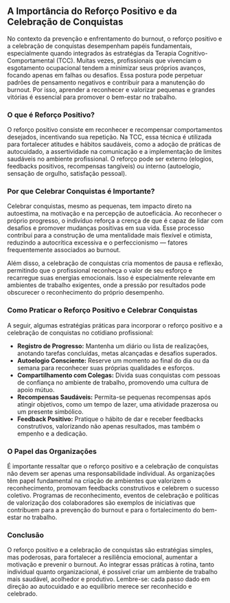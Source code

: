 
## A Importância do Reforço Positivo e da Celebração de Conquistas

No contexto da prevenção e enfrentamento do burnout, o reforço positivo e a celebração de conquistas desempenham papéis fundamentais, especialmente quando integrados às estratégias da Terapia Cognitivo-Comportamental (TCC). Muitas vezes, profissionais que vivenciam o esgotamento ocupacional tendem a minimizar seus próprios avanços, focando apenas em falhas ou desafios. Essa postura pode perpetuar padrões de pensamento negativos e contribuir para a manutenção do burnout. Por isso, aprender a reconhecer e valorizar pequenas e grandes vitórias é essencial para promover o bem-estar no trabalho.

### O que é Reforço Positivo?

O reforço positivo consiste em reconhecer e recompensar comportamentos desejados, incentivando sua repetição. Na TCC, essa técnica é utilizada para fortalecer atitudes e hábitos saudáveis, como a adoção de práticas de autocuidado, a assertividade na comunicação e a implementação de limites saudáveis no ambiente profissional. O reforço pode ser externo (elogios, feedbacks positivos, recompensas tangíveis) ou interno (autoelogio, sensação de orgulho, satisfação pessoal).

### Por que Celebrar Conquistas é Importante?

Celebrar conquistas, mesmo as pequenas, tem impacto direto na autoestima, na motivação e na percepção de autoeficácia. Ao reconhecer o próprio progresso, o indivíduo reforça a crença de que é capaz de lidar com desafios e promover mudanças positivas em sua vida. Esse processo contribui para a construção de uma mentalidade mais flexível e otimista, reduzindo a autocrítica excessiva e o perfeccionismo — fatores frequentemente associados ao burnout.

Além disso, a celebração de conquistas cria momentos de pausa e reflexão, permitindo que o profissional reconheça o valor de seu esforço e recarregue suas energias emocionais. Isso é especialmente relevante em ambientes de trabalho exigentes, onde a pressão por resultados pode obscurecer o reconhecimento do próprio desempenho.

### Como Praticar o Reforço Positivo e Celebrar Conquistas

A seguir, algumas estratégias práticas para incorporar o reforço positivo e a celebração de conquistas no cotidiano profissional:

- **Registro de Progresso:** Mantenha um diário ou lista de realizações, anotando tarefas concluídas, metas alcançadas e desafios superados.
- **Autoelogio Consciente:** Reserve um momento ao final do dia ou da semana para reconhecer suas próprias qualidades e esforços.
- **Compartilhamento com Colegas:** Divida suas conquistas com pessoas de confiança no ambiente de trabalho, promovendo uma cultura de apoio mútuo.
- **Recompensas Saudáveis:** Permita-se pequenas recompensas após atingir objetivos, como um tempo de lazer, uma atividade prazerosa ou um presente simbólico.
- **Feedback Positivo:** Pratique o hábito de dar e receber feedbacks construtivos, valorizando não apenas resultados, mas também o empenho e a dedicação.

### O Papel das Organizações

É importante ressaltar que o reforço positivo e a celebração de conquistas não devem ser apenas uma responsabilidade individual. As organizações têm papel fundamental na criação de ambientes que valorizem o reconhecimento, promovam feedbacks construtivos e celebrem o sucesso coletivo. Programas de reconhecimento, eventos de celebração e políticas de valorização dos colaboradores são exemplos de iniciativas que contribuem para a prevenção do burnout e para o fortalecimento do bem-estar no trabalho.

### Conclusão

O reforço positivo e a celebração de conquistas são estratégias simples, mas poderosas, para fortalecer a resiliência emocional, aumentar a motivação e prevenir o burnout. Ao integrar essas práticas à rotina, tanto individual quanto organizacional, é possível criar um ambiente de trabalho mais saudável, acolhedor e produtivo. Lembre-se: cada passo dado em direção ao autocuidado e ao equilíbrio merece ser reconhecido e celebrado.
```
